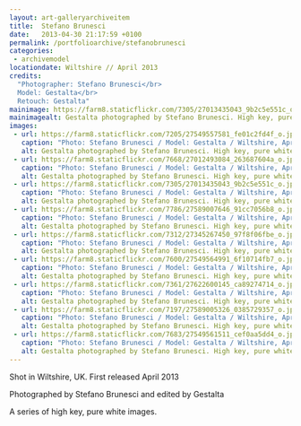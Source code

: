 ```yaml
---
layout: art-galleryarchiveitem
title:  Stefano Brunesci
date:   2013-04-30 21:17:59 +0100
permalink: /portfolioarchive/stefanobrunesci
categories:
 - archivemodel
locationdate: Wiltshire // April 2013
credits:
  "Photographer: Stefano Brunesci</br>
  Model: Gestalta</br>
  Retouch: Gestalta"
mainimage: https://farm8.staticflickr.com/7305/27013435043_9b2c5e551c_o.jpg
mainimagealt: Gestalta photographed by Stefano Brunesci. High key, pure white beauty image
images:
 - url: https://farm8.staticflickr.com/7205/27549557581_fe01c2fd4f_o.jpg
   caption: "Photo: Stefano Brunesci / Model: Gestalta / Wiltshire, April 2013"
   alt: Gestalta photographed by Stefano Brunesci. High key, pure white beauty image
 - url: https://farm8.staticflickr.com/7668/27012493084_263687604a_o.jpg
   caption: "Photo: Stefano Brunesci / Model: Gestalta / Wiltshire, April 2013"
   alt: Gestalta photographed by Stefano Brunesci. High key, pure white beauty image
 - url: https://farm8.staticflickr.com/7305/27013435043_9b2c5e551c_o.jpg
   caption: "Photo: Stefano Brunesci / Model: Gestalta / Wiltshire, April 2013"
   alt: Gestalta photographed by Stefano Brunesci. High key, pure white beauty image
 - url: https://farm8.staticflickr.com/7786/27589007646_91cc7056b8_o.jpg
   caption: "Photo: Stefano Brunesci / Model: Gestalta / Wiltshire, April 2013"
   alt: Gestalta photographed by Stefano Brunesci. High key, pure white beauty image
 - url: https://farm8.staticflickr.com/7312/27345267450_97f8f06fbe_o.jpg
   caption: "Photo: Stefano Brunesci / Model: Gestalta / Wiltshire, April 2013"
   alt: Gestalta photographed by Stefano Brunesci. High key, pure white beauty image
 - url: https://farm8.staticflickr.com/7600/27549564991_6f10714fb7_o.jpg
   caption: "Photo: Stefano Brunesci / Model: Gestalta / Wiltshire, April 2013"
   alt: Gestalta photographed by Stefano Brunesci. High key, pure white beauty image
 - url: https://farm8.staticflickr.com/7361/27622600145_ca89274714_o.jpg
   caption: "Photo: Stefano Brunesci / Model: Gestalta / Wiltshire, April 2013"
   alt: Gestalta photographed by Stefano Brunesci. High key, pure white beauty image
 - url: https://farm8.staticflickr.com/7197/27589005326_0385729357_o.jpg
   caption: "Photo: Stefano Brunesci / Model: Gestalta / Wiltshire, April 2013"
   alt: Gestalta photographed by Stefano Brunesci. High key, pure white beauty image
 - url: https://farm8.staticflickr.com/7683/27549561511_cef0aa5dd4_o.jpg
   caption: "Photo: Stefano Brunesci / Model: Gestalta / Wiltshire, April 2013"
   alt: Gestalta photographed by Stefano Brunesci. High key, pure white beauty image
---
```

Shot in Wiltshire, UK. First released April 2013

Photographed by Stefano Brunesci and edited by Gestalta

A series of high key, pure white images.
